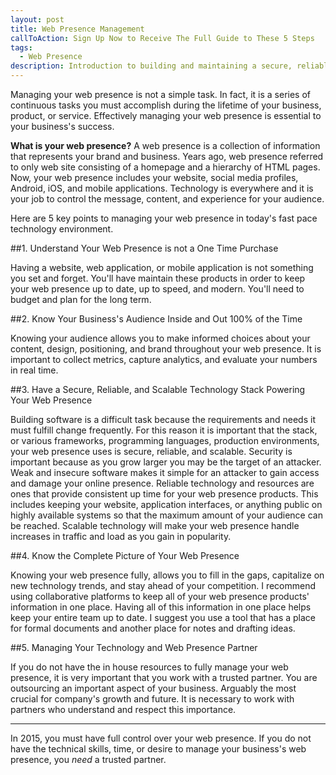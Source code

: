 ```yaml
---
layout: post
title: Web Presence Management
callToAction: Sign Up Now to Receive The Full Guide to These 5 Steps
tags:
  - Web Presence
description: Introduction to building and maintaining a secure, reliable, and scalable web presence package for your business.
---
```


Managing your web presence is not a simple task. In fact, it is a series
of continuous tasks you must accomplish during the lifetime of your business,
product, or service. Effectively managing your web presence is essential to your
business's success.

**What is your web presence?** A web presence is a collection of information that
represents your brand and business. Years ago, web presence referred to only web
site consisting of a homepage and a hierarchy of HTML pages. Now, your web presence
includes your website, social media profiles, Android, iOS, and mobile applications.
Technology is everywhere and it is your job to control the message, content, and
experience for your audience.

Here are 5 key points to managing your web presence in today's fast pace technology
environment.

##1. Understand Your Web Presence is not a One Time Purchase

Having a website, web application, or mobile application is not something you set and
forget. You'll have maintain these products in order to keep your web presence up to
date, up to speed, and modern. You'll need to budget and plan for the long term.

##2. Know Your Business's Audience Inside and Out 100% of the Time

Knowing your audience allows you to make informed choices about your content,
design, positioning, and brand throughout your web presence. It is important to collect
metrics, capture analytics, and evaluate your numbers in real time.

##3. Have a Secure, Reliable, and Scalable Technology Stack Powering Your Web Presence

Building software is a difficult task because the requirements and needs it must fulfill
change frequently. For this reason it is important that the stack, or various frameworks,
programming languages, production environments, your web presence uses is secure, reliable,
and scalable. Security is important because as you grow larger you may be the target of
an attacker. Weak and insecure software makes it simple for an attacker to gain access
and damage your online presence. Reliable technology and resources are ones that provide
consistent up time for your web presence products. This includes keeping your website,
application interfaces, or anything public on highly available systems so that the maximum
amount of your audience can be reached. Scalable technology will make your web presence handle
increases in traffic and load as you gain in popularity.

##4. Know the Complete Picture of Your Web Presence

Knowing your web presence fully, allows you to fill in the gaps, capitalize on
new technology trends, and stay ahead of your competition. I recommend using collaborative
platforms to keep all of your web presence products' information in one place.
Having all of this information in one place helps keep your entire team up to date.
I suggest you use a tool that has a place for formal documents and another place for
notes and drafting ideas.

##5. Managing Your Technology and Web Presence Partner

If you do not have the in house resources to fully manage your web presence, it
is very important that you work with a trusted partner. You are outsourcing an
important aspect of your business. Arguably the most crucial for company's growth
and future. It is necessary to work with partners who understand and respect this
importance.

<hr/>

In 2015, you must have full control over your web presence. If you do not
have the technical skills, time, or desire to manage your business's web presence,
you _need_ a trusted partner.
